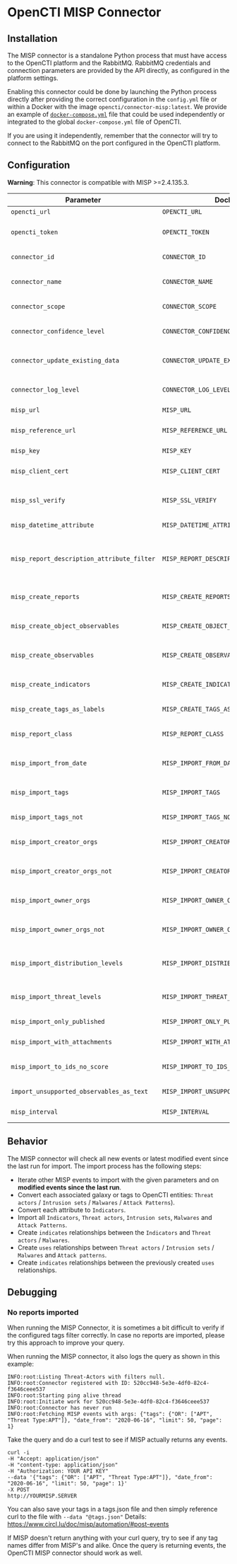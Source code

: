 # OpenCTI MISP Connector

## Installation

The MISP connector is a standalone Python process that must have access to the OpenCTI platform and the RabbitMQ. RabbitMQ credentials and connection parameters are provided by the API directly, as configured in the platform settings.

Enabling this connector could be done by launching the Python process directly after providing the correct configuration in the `config.yml` file or within a Docker with the image `opencti/connector-misp:latest`. We provide an example of [`docker-compose.yml`](docker-compose.yml) file that could be used independently or integrated to the global `docker-compose.yml` file of OpenCTI.

If you are using it independently, remember that the connector will try to connect to the RabbitMQ on the port configured in the OpenCTI platform.

## Configuration

**Warning**: This connector is compatible with MISP >=2.4.135.3.

| Parameter                                | Docker envvar                     | Mandatory    | Description                                                                                          |
|------------------------------------------| --------------------------------- | ------------ |------------------------------------------------------------------------------------------------------|
| `opencti_url`                            | `OPENCTI_URL`                     | Yes          | The URL of the OpenCTI platform.                                                                     |
| `opencti_token`                          | `OPENCTI_TOKEN`                   | Yes          | The default admin token configured in the OpenCTI platform parameters file.                          |
| `connector_id`                           | `CONNECTOR_ID`                    | Yes          | A valid arbitrary `UUIDv4` that must be unique for this connector.                                   |
| `connector_name`                         | `CONNECTOR_NAME`                  | Yes          | The name of the MISP instance, to identify it if you have multiple MISP connectors.                  |
| `connector_scope`                        | `CONNECTOR_SCOPE`                 | Yes          | Must be `misp`, not used in this connector.                                                          |
| `connector_confidence_level`             | `CONNECTOR_CONFIDENCE_LEVEL`      | Yes          | The default confidence level for created relationships (a number between 1 and 4).                   |
| `connector_update_existing_data`         | `CONNECTOR_UPDATE_EXISTING_DATA`  | Yes          | If an entity already exists, update its attributes with information provided by this connector.      |
| `connector_log_level`                    | `CONNECTOR_LOG_LEVEL`             | Yes          | The log level for this connector, could be `debug`, `info`, `warn` or `error` (less verbose).        |
| `misp_url`                               | `MISP_URL`                        | Yes          | The MISP instance URL.                                                                               |
| `misp_reference_url`                     | `MISP_REFERENCE_URL`              | Yes          | The MISP instance reference URL (used to create external reference, optional)                        |
| `misp_key`                               | `MISP_KEY`                        | Yes          | The MISP instance key.                                                                               |
| `misp_client_cert`                       | `MISP_CLIENT_CERT`                | No           | The client certificate of the MISP instance. It must be a path to the client certificate and readable |
| `misp_ssl_verify`                        | `MISP_SSL_VERIFY`                 | Yes          | A boolean (`True` or `False`), check if the SSL certificate is valid when using `https`.             |
| `misp_datetime_attribute`                | `MISP_DATETIME_ATTRIBUTE`         | Yes          | The attribute to be used in filter to query new MISP events.                                         |
| `misp_report_description_attribute_filter`                | `MISP_REPORT_DESCRIPTION_ATTRIBUTE_FILTER`         | No          |  Filter to be used to find the attribute with report description (example: "type=comment,category=Internal reference").                                         |
| `misp_create_reports`                    | `MISP_CREATE_REPORTS`             | Yes          | A boolean (`True` or `False`), create reports for each imported MISP event.                          |
| `misp_create_object_observables`         | `MISP_CREATE_OBJECT_OBSERVABLES`         | Yes          | A boolean (`True` or `False`), create a text observable for each imported MISP object.               |
| `misp_create_observables`                | `MISP_CREATE_OBSERVABLES`         | Yes          | A boolean (`True` or `False`), create an observable for each imported MISP attribute.                |
| `misp_create_indicators`                 | `MISP_CREATE_INDICATORS`          | Yes          | A boolean (`True` or `False`), create an indicator for each imported MISP attribute.                 |
| `misp_create_tags_as_labels`             | `MISP_CREATE_TAGS_AS_LABELS`          | No          | A boolean (`True` or `False`), create tags as labels.                 |
| `misp_report_class`                      | `MISP_REPORT_CLASS`               | No           | If `create_reports` is `True`, specify the `report_class` (category), default is `MISP Event`        |
| `misp_import_from_date`                  | `MISP_IMPORT_FROM_DATE`           | No           | A date formatted `YYYY-MM-DD`, only import events created after this date.                           |
| `misp_import_tags`                       | `MISP_IMPORT_TAGS`                | No           | A list of tags separated with `,`, only import events with these tags.                               |
| `misp_import_tags_not`                   | `MISP_IMPORT_TAGS_NOT`            | No           | A list of tags separated with `,`, to exclude from import.                                           |
| `misp_import_creator_orgs`               | `MISP_IMPORT_CREATOR_ORGS`        | No           | A list of org identifiers separated with `,`, only import events created by these orgs.              |
| `misp_import_creator_orgs_not`           | `MISP_IMPORT_CREATOR_ORGS_NOT`        | No           | A list of org identifiers separated with `,`, do not import events created by these orgs.            |
| `misp_import_owner_orgs`                 | `MISP_IMPORT_OWNER_ORGS`          | No           | A list of org identifiers separated with `,`, only import events owned by these orgs                 |
| `misp_import_owner_orgs_not`             | `MISP_IMPORT_OWNER_ORGS_NOT`          | No           | A list of org identifiers separated with `,`, do not import events owned by these orgs               |
| `misp_import_distribution_levels`        | `MISP_IMPORT_DISTRIBUTION_LEVELS` | No           | A list of distribution levels separated with `,`, only import events with these distribution levels. |
| `misp_import_threat_levels`              | `MISP_IMPORT_THREAT_LEVELS`       | No           | A list of threat levels separated with `,`, only import events with these threat levels.             |
| `misp_import_only_published`             | `MISP_IMPORT_ONLY_PUBLISHED`      | No           | Import only MISP published events                                                                    |
| `misp_import_with_attachments`           | `MISP_IMPORT_WITH_ATTACHMENTS`    | No           | Import attachment attribute content as a file if it is a PDF.                                        |
| `misp_import_to_ids_no_score`            | `MISP_IMPORT_TO_IDS_NO_SCORE`     | No           | A score (`Integer`) value for the indicator/observable if the attribute `to_ids` value is no.        |
| `import_unsupported_observables_as_text` | `MISP_IMPORT_UNSUPPORTED_OBSERVABLES_AS_TEXT`     | No           | Import unsupported observable as x_opencti_text                                                      |
| `misp_interval`                          | `MISP_INTERVAL`                   | Yes          | Check for new event to import every `n` minutes.                                                     |

## Behavior

The MISP connector will check all new events or latest modified event since the last run for import. The import process has the following steps:

- Iterate other MISP events to import with the given parameters and on **modified events since the last run**.
- Convert each associated galaxy or tags to OpenCTI entities: `Threat actors` / `Intrusion sets` / `Malwares` / `Attack Patterns`).
- Convert each attribute to `Indicators`.
- Import all `Indicators`, `Threat actors`, `Intrusion sets`, `Malwares` and `Attack Patterns`.
- Create `indicates` relationships between the `Indicators` and `Threat actors` / `Malwares`.
- Create `uses` relationships between `Threat actors` / `Intrusion sets` / `Malwares` and `Attack patterns`.
- Create `indicates` relationships between the previously created `uses` relationships.

## Debugging

### No reports imported

When running the MISP Connector, it is sometimes a bit difficult to verify if the configured tags filter correctly. In case no reports are imported, please try this approach to improve your query.

When running the MISP connector, it also logs the query as shown in this example:
```
INFO:root:Listing Threat-Actors with filters null.
INFO:root:Connector registered with ID: 520cc948-5e3e-4df0-82c4-f3646ceee537
INFO:root:Starting ping alive thread
INFO:root:Initiate work for 520cc948-5e3e-4df0-82c4-f3646ceee537
INFO:root:Connector has never run
INFO:root:Fetching MISP events with args: {"tags": {"OR": ["APT", "Threat Type:APT"]}, "date_from": "2020-06-16", "limit": 50, "page": 1}
```
Take the query and do a curl test to see if MISP actually returns any events.
```
curl -i
-H "Accept: application/json"
-H "content-type: application/json"
-H "Authorization: YOUR API KEY"
--data '{"tags": {"OR": ["APT", "Threat Type:APT"]}, "date_from": "2020-06-16", "limit": 50, "page": 1}'
-X POST
http://YOURMISP.SERVER
```
You can also save your tags in a tags.json file and then simply reference curl to the file with `--data "@tags.json"`
Details: https://www.circl.lu/doc/misp/automation/#post-events

If MISP doesn't return anything with your curl query, try to see if any tag names differ from MISP's and alike. Once the query is returning events, the OpenCTI MISP connector should work as well.